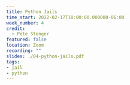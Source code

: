 ```yaml
---
title: Python Jails
time_start: 2022-02-17T18:00:00.000000-06:00
week_number: 4
credit:
  - Pete Stenger
featured: false
location: Zoom
recording: ""
slides: ./04-python-jails.pdf
tags:
- jail
- python
---
```

